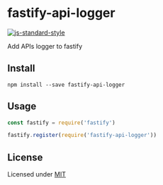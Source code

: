 # fastify-api-logger

[![js-standard-style](https://img.shields.io/badge/code%20style-standard-brightgreen.svg?style=flat)](https://standardjs.com/)

Add APIs logger to fastify

## Install

`npm install --save fastify-api-logger`

## Usage

```js
const fastify = require('fastify')

fastify.register(require('fastify-api-logger'))
```

## License

Licensed under [MIT](./LICENSE)

